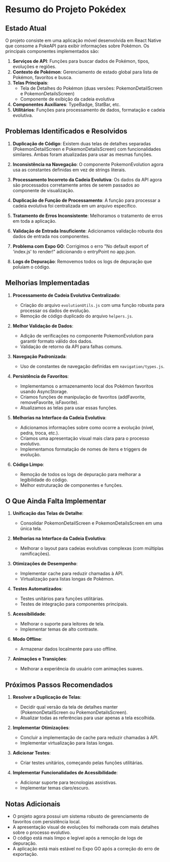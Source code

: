 # Resumo do Projeto Pokédex

## Estado Atual

O projeto consiste em uma aplicação móvel desenvolvida em React Native que consome a PokeAPI para exibir informações sobre Pokémon. Os principais componentes implementados são:

1. **Serviços de API**: Funções para buscar dados de Pokémon, tipos, evoluções e regiões.
2. **Contexto de Pokémon**: Gerenciamento de estado global para lista de Pokémon, favoritos e busca.
3. **Telas Principais**:
   - Tela de Detalhes do Pokémon (duas versões: PokemonDetailScreen e PokemonDetailsScreen)
   - Componente de exibição da cadeia evolutiva
4. **Componentes Auxiliares**: TypeBadge, StatBar, etc.
5. **Utilitários**: Funções para processamento de dados, formatação e cadeia evolutiva.

## Problemas Identificados e Resolvidos

1. **Duplicação de Código**: Existem duas telas de detalhes separadas (PokemonDetailScreen e PokemonDetailsScreen) com funcionalidades similares. Ambas foram atualizadas para usar as mesmas funções.

2. **Inconsistência na Navegação**: O componente PokemonEvolution agora usa as constantes definidas em vez de strings literais.

3. **Processamento Incorreto da Cadeia Evolutiva**: Os dados da API agora são processados corretamente antes de serem passados ao componente de visualização.

4. **Duplicação de Função de Processamento**: A função para processar a cadeia evolutiva foi centralizada em um arquivo específico.

5. **Tratamento de Erros Inconsistente**: Melhoramos o tratamento de erros em toda a aplicação.

6. **Validação de Entrada Insuficiente**: Adicionamos validação robusta dos dados de entrada nos componentes.

7. **Problema com Expo GO**: Corrigimos o erro "No default export of 'index.js' to render!" adicionando o entryPoint no app.json.

8. **Logs de Depuração**: Removemos todos os logs de depuração que poluíam o código.

## Melhorias Implementadas

1. **Processamento de Cadeia Evolutiva Centralizado**:
   - Criação do arquivo `evolutionUtils.js` com uma função robusta para processar os dados de evolução.
   - Remoção de código duplicado do arquivo `helpers.js`.

2. **Melhor Validação de Dados**:
   - Adição de verificações no componente PokemonEvolution para garantir formato válido dos dados.
   - Validação de retorno da API para falhas comuns.

3. **Navegação Padronizada**:
   - Uso de constantes de navegação definidas em `navigation/types.js`.

4. **Persistência de Favoritos**:
   - Implementamos o armazenamento local dos Pokémon favoritos usando AsyncStorage.
   - Criamos funções de manipulação de favoritos (addFavorite, removeFavorite, isFavorite).
   - Atualizamos as telas para usar essas funções.

5. **Melhorias na Interface da Cadeia Evolutiva**:
   - Adicionamos informações sobre como ocorre a evolução (nível, pedra, troca, etc.).
   - Criamos uma apresentação visual mais clara para o processo evolutivo.
   - Implementamos formatação de nomes de itens e triggers de evolução.

6. **Código Limpo**:
   - Remoção de todos os logs de depuração para melhorar a legibilidade do código.
   - Melhor estruturação de componentes e funções.

## O Que Ainda Falta Implementar

1. **Unificação das Telas de Detalhe**:
   - Consolidar PokemonDetailScreen e PokemonDetailsScreen em uma única tela.

2. **Melhorias na Interface da Cadeia Evolutiva**:
   - Melhorar o layout para cadeias evolutivas complexas (com múltiplas ramificações).

3. **Otimizações de Desempenho**:
   - Implementar cache para reduzir chamadas à API.
   - Virtualização para listas longas de Pokémon.

4. **Testes Automatizados**:
   - Testes unitários para funções utilitárias.
   - Testes de integração para componentes principais.

5. **Acessibilidade**:
   - Melhorar o suporte para leitores de tela.
   - Implementar temas de alto contraste.

6. **Modo Offline**:
   - Armazenar dados localmente para uso offline.

7. **Animações e Transições**:
   - Melhorar a experiência do usuário com animações suaves.

## Próximos Passos Recomendados

1. **Resolver a Duplicação de Telas**:
   - Decidir qual versão da tela de detalhes manter (PokemonDetailScreen ou PokemonDetailsScreen).
   - Atualizar todas as referências para usar apenas a tela escolhida.

2. **Implementar Otimizações**:
   - Concluir a implementação de cache para reduzir chamadas à API.
   - Implementar virtualização para listas longas.

3. **Adicionar Testes**:
   - Criar testes unitários, começando pelas funções utilitárias.

4. **Implementar Funcionalidades de Acessibilidade**:
   - Adicionar suporte para tecnologias assistivas.
   - Implementar temas claro/escuro.

## Notas Adicionais

- O projeto agora possui um sistema robusto de gerenciamento de favoritos com persistência local.
- A apresentação visual de evoluções foi melhorada com mais detalhes sobre o processo evolutivo.
- O código está mais limpo e legível após a remoção de logs de depuração.
- A aplicação está mais estável no Expo GO após a correção do erro de exportação. 